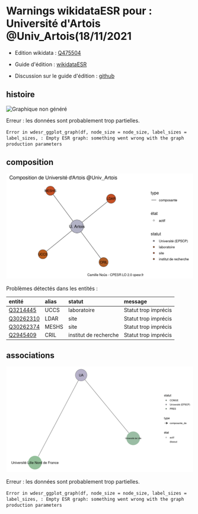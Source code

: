 Warnings wikidataESR pour : Université d'Artois @Univ_Artois(18/11/2021
================

- Edition wikidata : [Q475504](https://www.wikidata.org/wiki/Q475504)
- Guide d'édition : [wikidataESR](https://github.com/cpesr/wikidataESR/)

- Discussion sur le guide d'édition : [github](https://github.com/cpesr/wikidataESR/issues)



## histoire 

![Graphique non généré](Q475504-histoire.png) 

 


Erreur : les données sont probablement trop partielles.
```
Error in wdesr_ggplot_graph(df, node_size = node_size, label_sizes = label_sizes, : Empty ESR graph: something went wrong with the graph production parameters

``` 



## composition 

![Graphique non généré](Q475504-composition.png) 

Problèmes détectés dans les entités :

|entité                                               |alias |statut                |message              |
|:----------------------------------------------------|:-----|:---------------------|:--------------------|
|[Q3214445](https://www.wikidata.org/wiki/Q3214445)   |UCCS  |laboratoire           |Statut trop imprécis |
|[Q30262310](https://www.wikidata.org/wiki/Q30262310) |LDAR  |site                  |Statut trop imprécis |
|[Q30262374](https://www.wikidata.org/wiki/Q30262374) |MESHS |site                  |Statut trop imprécis |
|[Q2945409](https://www.wikidata.org/wiki/Q2945409)   |CRIL  |institut de recherche |Statut trop imprécis |

 



## associations 

![Graphique non généré](Q475504-associations.png) 

 


Erreur : les données sont probablement trop partielles.
```
Error in wdesr_ggplot_graph(df, node_size = node_size, label_sizes = label_sizes, : Empty ESR graph: something went wrong with the graph production parameters

``` 


